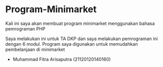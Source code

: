 # Program-Minimarket
Kali ini saya akan membuat program minimarket menggunakan bahasa pemrograman PHP

Saya melakukan ini untuk TA DKP dan saya melakukan pemrograman ini dengan 6 modul.
Program saya digunakan untuk memudahkan pembelanjaan di minimarket

- Muhammad Fitra Arisaputra (21120120140160)
